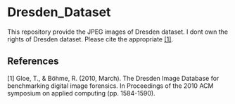 # Dresden_Dataset

This repository provide the JPEG images of Dresden dataset. I dont own the rights of Dresden dataset. 
Please cite the appropriate [[1]](#1).

## References
<a id="1">[1]</a> 
Gloe, T., & Böhme, R. (2010, March). 
The Dresden Image Database for benchmarking digital image forensics.
In Proceedings of the 2010 ACM symposium on applied computing (pp. 1584-1590).
